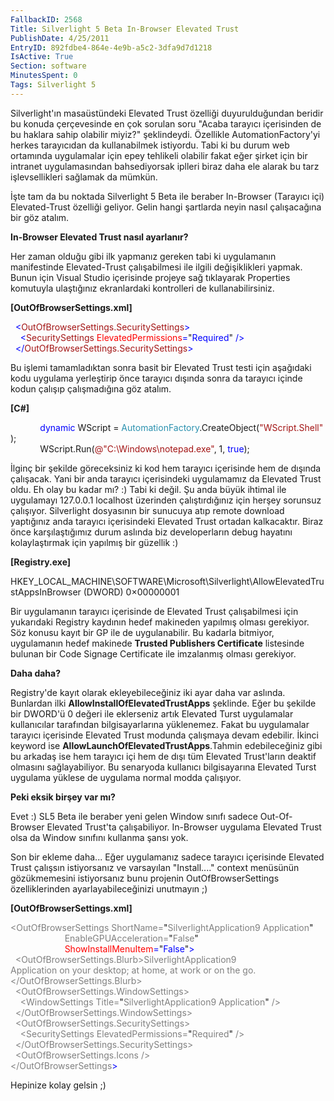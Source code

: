 ```yaml
---
FallbackID: 2568
Title: Silverlight 5 Beta In-Browser Elevated Trust
PublishDate: 4/25/2011
EntryID: 892fdbe4-864e-4e9b-a5c2-3dfa9d7d1218
IsActive: True
Section: software
MinutesSpent: 0
Tags: Silverlight 5
---
```

Silverlight'ın masaüstündeki Elevated Trust özelliği duyurulduğundan
beridir bu konuda çerçevesinde en çok sorulan soru "Acaba tarayıcı
içerisinden de bu haklara sahip olabilir miyiz?" şeklindeydi. Özellikle
AutomationFactory'yi herkes tarayıcıdan da kullanabilmek istiyordu. Tabi
ki bu durum web ortamında uygulamalar için epey tehlikeli olabilir fakat
eğer şirket için bir intranet uygulamasından bahsediyorsak iplleri biraz
daha ele alarak bu tarz işlevsellikleri sağlamak da mümkün.

İşte tam da bu noktada Silverlight 5 Beta ile beraber In-Browser
(Tarayıcı içi) Elevated-Trust özelliği geliyor. Gelin hangi şartlarda
neyin nasıl çalışacağına bir göz atalım.

**In-Browser Elevated Trust nasıl ayarlanır?**

Her zaman olduğu gibi ilk yapmanız gereken tabi ki uygulamanın
manifestinde Elevated-Trust çalışabilmesi ile ilgili değişiklikleri
yapmak. Bunun için Visual Studio içerisinde projeye sağ tıklayarak
Properties komutuyla ulaştığınız ekranlardaki kontrolleri de
kullanabilirsiniz.

**[OutOfBrowserSettings.xml]**

<span style="color:blue;">  \<</span><span
style="color:#a31515;">OutOfBrowserSettings.SecuritySettings</span><span
style="color:blue;">\></span>\
 <span style="color:blue;">    \<</span><span
style="color:#a31515;">SecuritySettings</span><span
style="color:blue;"> </span><span
style="color:red;">ElevatedPermissions</span><span
style="color:blue;">=</span>"<span
style="color:blue;">Required</span>"<span
style="color:blue;"> /\></span>\
 <span style="color:blue;">  \</</span><span
style="color:#a31515;">OutOfBrowserSettings.SecuritySettings</span><span
style="color:blue;">\></span>

Bu işlemi tamamladıktan sonra basit bir Elevated Trust testi için
aşağıdaki kodu uygulama yerleştirip önce tarayıcı dışında sonra da
tarayıcı içinde kodun çalışıp çalışmadığına göz atalım.

**[C\#]**

            <span style="color:blue;">dynamic</span> WScript = <span
style="color:#2b91af;">AutomationFactory</span>.CreateObject(<span
style="color:#a31515;">"WScript.Shell"</span>);\
             WScript.Run(<span
style="color:#a31515;">@"C:\\Windows\\notepad.exe"</span>, 1, <span
style="color:blue;">true</span>);

İlginç bir şekilde göreceksiniz ki kod hem tarayıcı içerisinde hem de
dışında çalışacak. Yani bir anda tarayıcı içerisindeki uygulamamız da
Elevated Trust oldu. Eh olay bu kadar mı? :) Tabi ki değil. Şu anda
büyük ihtimal ile uygulamayı 127.0.0.1 localhost üzerinden
çalıştırdığınız için herşey sorunsuz çalışıyor. Silverlight dosyasının
bir sunucuya atıp remote download yaptığınız anda tarayıcı içerisindeki
Elevated Trust ortadan kalkacaktır. Biraz önce karşılaştığımız durum
aslında biz developerların debug hayatını kolaylaştırmak için yapılmış
bir güzellik :)

**[Registry.exe]**

HKEY\_LOCAL\_MACHINE\\SOFTWARE\\Microsoft\\Silverlight\\AllowElevatedTrustAppsInBrowser
(DWORD) 0×00000001

Bir uygulamanın tarayıcı içerisinde de Elevated Trust çalışabilmesi için
yukarıdaki Registry kaydının hedef makineden yapılmış olması gerekiyor.
Söz konusu kayıt bir GP ile de uygulanabilir. Bu kadarla bitmiyor,
uygulamanın hedef makinede **Trusted Publishers Certificate** listesinde
bulunan bir Code Signage Certificate ile imzalanmış olması gerekiyor.

**Daha daha?**

Registry'de kayıt olarak ekleyebileceğiniz iki ayar daha var aslında.
Bunlardan ilki **AllowInstallOfElevatedTrustApps** şeklinde. Eğer bu
şekilde bir DWORD'ü 0 değeri ile eklerseniz artık Elevated Turst
uygulamalar kullanıcılar tarafından bilgisayarlarına yüklenemez. Fakat
bu uygulamalar tarayıcı içerisinde Elevated Trust modunda çalışmaya
devam edebilir. İkinci keyword ise
**AllowLaunchOfElevatedTrustApps**.Tahmin edebileceğiniz gibi bu arkadaş
ise hem tarayıcı içi hem de dışı tüm Elevated Trust'ların deaktif
olmasını sağlayabiliyor. Bu senaryoda kullanıcı bilgisayarına Elevated
Turst uygulama yüklese de uygulama normal modda çalışıyor.

**Peki eksik birşey var mı?**

Evet :) SL5 Beta ile beraber yeni gelen Window sınıfı sadece
Out-Of-Browser Elevated Trust'ta çalışabiliyor. In-Browser uygulama
Elevated Trust olsa da Window sınıfını kullanma şansı yok.

Son bir ekleme daha... Eğer uygulamanız sadece tarayıcı içerisinde
Elevated Trust çalışsın istiyorsanız ve varsayılan "Install...." context
menüsünün gözükmemesini istiyorsanız bunu projenin OutOfBrowserSettings
özelliklerinden ayarlayabileceğinizi unutmayın ;)

**[OutOfBrowserSettings.xml]**

<span
style="color: gray;">\<OutOfBrowserSettings ShortName=</span>"<span
style="color: gray;">SilverlightApplication9 Application</span>"<span
style="color: gray;"> </span>\
 <span
style="color: gray;">                      EnableGPUAcceleration=</span>"<span
style="color: gray;">False</span>"<span style="color:blue;"> </span>\
 <span style="color:blue;">                      </span><span
style="color:red;">ShowInstallMenuItem</span><span
style="color:blue;">=</span>"<span
style="color:blue;">False</span>"<span style="color:blue;">\></span>\
 <span style="color:blue;">  </span><span
style="color: gray">\<</span><span
style="color: gray;">OutOfBrowserSettings.Blurb\></span><span
style="color: gray">SilverlightApplication9 \
Application on your desktop; at home, at work or on the go.</span><span
style="color: gray;">\
\</OutOfBrowserSettings.Blurb\></span>\
 <span
style="color: gray;">  \<OutOfBrowserSettings.WindowSettings\></span>\
 <span style="color: gray;">    \<WindowSettings Title=</span>"<span
style="color: gray;">SilverlightApplication9 Application</span>"<span
style="color: gray;"> /\></span>\
 <span
style="color: gray;">  \</OutOfBrowserSettings.WindowSettings\></span>\
 <span
style="color: gray;">  \<OutOfBrowserSettings.SecuritySettings\></span>\
 <span
style="color: gray;">    \<SecuritySettings ElevatedPermissions=</span>"<span
style="color: gray;">Required</span>"<span
style="color: gray;"> /\></span>\
 <span
style="color: gray;">  \</OutOfBrowserSettings.SecuritySettings\></span>\
 <span style="color: gray;">  \<OutOfBrowserSettings.Icons /\></span>\
 <span style="color: gray;">\</OutOfBrowserSettings</span><span
style="color:blue;">\></span>

Hepinize kolay gelsin ;)


